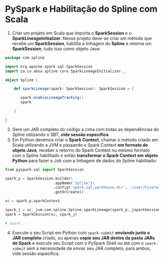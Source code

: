 # PySpark e Habilitação do Spline com Scala

1. Criar um projeto em Scala que importa o __SparkSession__ e o __SparkLineageInitializer__. Nesse projeto deve-se criar um método que recebe um __SparkSession__, habilita a linhagem do __Spline__ e retorna um __SparkSession__, tudo isso como objeto Java:
```scala
package com.spline

import org.apache.spark.sql.SparkSession
import za.co.absa.spline.core.SparkLineageInitializer._

object Spline {

    def sparkLineage(spark: SparkSession): SparkSession = {

       spark.enableLineageTracking()
       spark

    }

}
```
2. Gere um JAR completo do código a cima com todas as dependências do Spline utilizando o SBT, __vide sessão específica__.
3. Em Python devemos criar o __Spark Context__, chamar o método criado em Scala utilizando a JVM e passando o Spark Context __em formato de objeto Java__, receber o retorno do Spark Context no mesmo formato com o Spline habilitado e então __transformar o Spark Context em objeto Python__ para fazer o Job com a linhagem de dados do Spline habilitado:

```python
from pyspark.sql import SparkSession

spark_p = SparkSession.builder\
	                  .appName('Spline')\
	                  .config('spark.sql.warehouse.dir', '/user/hive/warehouse')\
	                  .getOrCreate()

sc = spark_p.sparkContext

spark_j = sc._jvm.com.spline.Spline.sparkLineage(spark_p._jsparkSession)
spark = SparkSession(sc, spark_j)

# spark...
```
4. Execute o seu Script em Python com ```spark-submit``` __enviando junto o JAR completo__ criado, ou apenas __copie seu JAR dentro da pasta JARs do Spark__ e execute seu Script com o PySpark Shell ou até com o ```spark-submit``` sem a necessidade de enviar seu JAR completo, para ambos, vide sessão específica.
